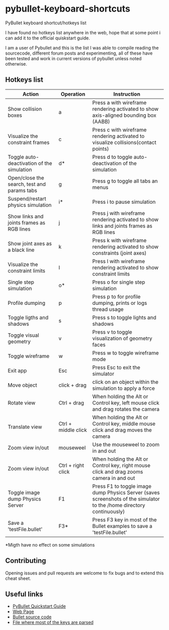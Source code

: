 # pybullet-keyboard-shortcuts
PyBullet keyboard shortcut/hotkeys list

I have found no hotkeys list anywhere in the web, hope that at some point i can add it to the official quiskstart guide.

I am a user of Pybullet and this is the list I was able to compile reading the sourcecode, different forum posts and experimenting, all of these have been tested and work in current versions of pybullet unless noted otherwise. 

 ## Hotkeys list

|Action   |Operation	   |Instruction   |
|---|---|---|
| Show collision boxes                        |  a | Press a with wireframe rendering activated to show axis-aligned bounding box (AABB) |
| Visualize the constraint frames             |  c | Press c with wireframe rendering activated to visualize collisions(contact points) |
| Toggle auto-deactivation of the simulation  |  d* | Press d to toggle auto-deactivation of the simulation |
| Open/close the search, test and params tabs |  g | Press g to toggle all tabs an menus|
| Suspend/restart physics simulation          |  i* | Press i to pause simulation |
| Show links and joints frames as RGB lines   |  j | Press j with wireframe rendering activated to show links and joints frames as RGB lines |
| Show joint axes as a black line             |  k | Press k with wireframe rendering activated to show constraints (joint axes) |
| Visualize the constraint limits             |  l | Press l with wireframe rendering activated to show constraint limits  |
| Single step simulation                      |  o* | Press o for single step simulation |
| Profile dumping                             |  p | Press p to for profile dumping, prints or logs thread usage |
| Toggle ligths and shadows                   |  s | Press s to toggle lights and shadows |
| Toggle visual geometry                      |  v | Press v to toggle visualization of geometry faces |
| Toggle wireframe                            |  w | Press w to toggle wireframe mode |
| Exit app                                    |  Esc | Press Esc to exit the simulator |
| Move object                                 |  click + drag | click on an object within the simulation to apply a force |
| Rotate view                                 |  Ctrl + drag | When holding the Alt or Control key, left mouse click and drag rotates the camera |
| Translate view                              |  Ctrl + middle click | When holding the Alt or Control key, middle mouse click and drag moves the camera |
| Zoom view in/out                            |  mouseweel  |  Use the mouseweel to zoom in and out |
| Zoom view in/out                            |  Ctrl + right click | When holding the Alt or Control key, right mouse click and drag zooms camera in and out |
| Toggle image dump Physics Server            |  F1 | Press F1 to toggle image dump Physics Server (saves screenshots of the simulator to the /home directory continuously) |
| Save a 'testFile.bullet'                    |  F3* | Press F3 key in most of the Bullet examples to save a 'testFile.bullet' |


*Migth have no effect on some simulations

## Contributing
Opening issues and pull requests are welcome to fix bugs and to extend this cheat sheet.

## Useful links
- [PyBullet Quickstart Guide](https://docs.google.com/document/d/10sXEhzFRSnvFcl3XxNGhnD4N2SedqwdAvK3dsihxVUA/edit#heading=h.2ye70wns7io3)
- [Web Page](https://pybullet.org/wordpress/)
- [Bullet source code](https://github.com/bulletphysics/bullet3)
- [File where most of the keys are parsed](https://github.com/bulletphysics/bullet3/blob/5ae9a15ecac7bc7e71f1ec1b544a55135d7d7e32/examples/ExampleBrowser/OpenGLExampleBrowser.cpp)
